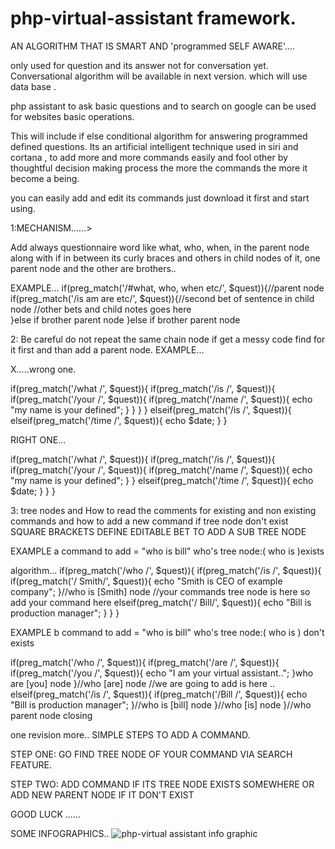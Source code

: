 # php-virtual-assistant framework.

AN ALGORITHM THAT IS SMART AND 'programmed SELF AWARE'....

only used for question and its answer not for conversation yet.
Conversational algorithm will be available in next version.
which will use data base .



php assistant to ask basic questions and to search on google can be used for websites basic operations.

This will include if else conditional algorithm for answering programmed defined questions.
Its an artificial intelligent technique used in siri and cortana ,
to add more and more commands easily and fool other by thoughtful decision making process the more the commands the more it become a being.

you can easily add and edit its commands just download it first and start using.



1:MECHANISM......>

Add always questionnaire word like what, who, when, in the parent node along with if in between its curly braces and others in child nodes of it, one parent node and the other are brothers..


EXAMPLE...
if(preg_match('/#what, who, when etc/', $quest)){//parent node
  if(preg_match('/is am are etc/', $quest)){//second bet of sentence in child node
    //other bets and child notes goes here    
  }else if brother parent node
}else if brother parent node






2:
Be careful do not repeat the same chain node if get a messy code find for it first and than add a parent node.
EXAMPLE...

X.....wrong one.

if(preg_match('/what /', $quest)){
  if(preg_match('/is /', $quest)){
    if(preg_match('/your /', $quest)){
      if(preg_match('/name /', $quest)){
        echo "my name is your defined";
      }
    }
  }
}
elseif(preg_match('/is /', $quest)){
  elseif(preg_match('/time /', $quest)){
    echo $date;
  }
}

RIGHT ONE...

if(preg_match('/what /', $quest)){
  if(preg_match('/is /', $quest)){
    if(preg_match('/your /', $quest)){
      if(preg_match('/name /', $quest)){
        echo "my name is your defined";
      }
    }  elseif(preg_match('/time /', $quest)){
        echo $date;
      }
  }
}



3:
tree nodes and
How to read the comments for existing and non
existing commands and how to
add a new command if tree node don't exist
SQUARE BRACKETS DEFINE EDITABLE BET TO ADD A SUB TREE NODE


EXAMPLE a
command to add = "who is bill" who's tree node:( who is )exists

algorithm...
if(preg_match('/who /', $quest)){
  if(preg_match('/is /', $quest)){
    if(preg_match('/ Smith/', $quest)){
      echo "Smith is CEO of example company";
    }//who is [Smith] node //your commands tree node is here so add your command here
    elseif(preg_match('/ Bill/', $quest)){
      echo "Bill is production manager";
    }
  }
}

EXAMPLE b
command to add = "who is bill" who's tree node:( who is ) don't exists

if(preg_match('/who /', $quest)){
  if(preg_match('/are /', $quest)){
    if(preg_match('/you /', $quest)){
      echo "I am your virtual assistant..";
    }who are [you] node
  }//who [are] node   //we are going to add is here ..
  elseif(preg_match('/is /', $quest)){
    if(preg_match('/Bill /', $quest)){
      echo "Bill is production manager";
    }//who is [bill] node
  }//who [is] node
}//who parent node closing




one revision more..
SIMPLE STEPS TO ADD A COMMAND.

STEP ONE:
GO FIND TREE NODE OF YOUR COMMAND VIA SEARCH FEATURE.

STEP TWO:
ADD COMMAND IF ITS TREE NODE EXISTS SOMEWHERE
OR
ADD NEW PARENT NODE IF IT DON'T EXIST














GOOD LUCK ......

SOME INFOGRAPHICS..
![php-virtual assistant info graphic](https://cloud.githubusercontent.com/assets/19790956/26409574/5b92cc2a-40ba-11e7-822c-232362d043a0.png)
